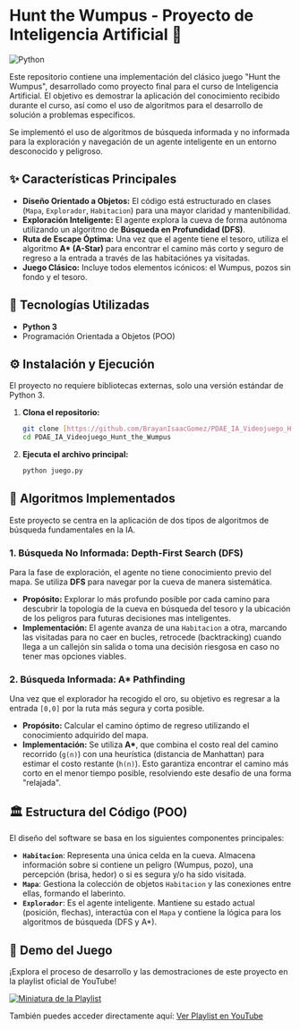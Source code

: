 #  Hunt the Wumpus - Proyecto de Inteligencia Artificial 🏹

![Python](https://img.shields.io/badge/Python-3.9%2B-blue?style=for-the-badge&logo=python)

Este repositorio contiene una implementación del clásico juego "Hunt the Wumpus", desarrollado como proyecto final para el curso de Inteligencia Artificial. El objetivo es demostrar la aplicación del conocimiento recibido durante el curso, así como el uso de algoritmos para el desarrollo de solución a problemas específicos.

Se implementó el uso de algoritmos de búsqueda informada y no informada para la exploración y navegación de un agente inteligente en un entorno desconocido y peligroso.

## ✨ Características Principales

* **Diseño Orientado a Objetos:** El código está estructurado en clases (`Mapa`, `Explorador`, `Habitacion`) para una mayor claridad y mantenibilidad.
* **Exploración Inteligente:** El agente explora la cueva de forma autónoma utilizando un algoritmo de **Búsqueda en Profundidad (DFS)**.
* **Ruta de Escape Óptima:** Una vez que el agente tiene el tesoro, utiliza el algoritmo **A\* (A-Star)** para encontrar el camino más corto y seguro de regreso a la entrada a través de las habitaciónes ya visitadas.
* **Juego Clásico:** Incluye todos elementos icónicos: el Wumpus, pozos sin fondo y el tesoro.

## 🐍 Tecnologías Utilizadas

* **Python 3**
* Programación Orientada a Objetos (POO)

## ⚙️ Instalación y Ejecución

El proyecto no requiere bibliotecas externas, solo una versión estándar de Python 3.

1.  **Clona el repositorio:**
    ```bash
    git clone [https://github.com/BrayanIsaacGomez/PDAE_IA_Videojuego_Hunt_the_Wumpus.git](https://github.com/BrayanIsaacGomez/PDAE_IA_Videojuego_Hunt_the_Wumpus.git)
    cd PDAE_IA_Videojuego_Hunt_the_Wumpus
    ```

2.  **Ejecuta el archivo principal:**
    ```bash
    python juego.py
    ```

## 🧠 Algoritmos Implementados

Este proyecto se centra en la aplicación de dos tipos de algoritmos de búsqueda fundamentales en la IA.

### 1. Búsqueda No Informada: Depth-First Search (DFS)

Para la fase de exploración, el agente no tiene conocimiento previo del mapa. Se utiliza **DFS** para navegar por la cueva de manera sistemática.

* **Propósito:** Explorar lo más profundo posible por cada camino para descubrir la topología de la cueva en búsqueda del tesoro y la ubicación de los peligros para futuras decisiones mas inteligentes.
* **Implementación:** El agente avanza de una `Habitacion` a otra, marcando las visitadas para no caer en bucles, retrocede (backtracking) cuando llega a un callejón sin salida o toma una decisión riesgosa en caso no tener mas opciones viables.

### 2. Búsqueda Informada: A\* Pathfinding

Una vez que el explorador ha recogido el oro, su objetivo es regresar a la entrada `[0,0]` por la ruta más segura y corta posible.

* **Propósito:** Calcular el camino óptimo de regreso utilizando el conocimiento adquirido del mapa.
* **Implementación:** Se utiliza **A\***, que combina el costo real del camino recorrido (`g(n)`) con una heurística (distancia de Manhattan) para estimar el costo restante (`h(n)`). Esto garantiza encontrar el camino más corto en el menor tiempo posible, resolviendo este desafío de una forma "relajada".

## 🏛️ Estructura del Código (POO)

El diseño del software se basa en los siguientes componentes principales:

* **`Habitacion`**: Representa una única celda en la cueva. Almacena información sobre si contiene un peligro (Wumpus, pozo), una percepción (brisa, hedor) o si es segura y/o ha sido visitada.
* **`Mapa`**: Gestiona la colección de objetos `Habitacion` y las conexiones entre ellas, formando el laberinto.
* **`Explorador`**: Es el agente inteligente. Mantiene su estado actual (posición, flechas), interactúa con el `Mapa` y contiene la lógica para los algoritmos de búsqueda (DFS y A\*).

## 🎯 Demo del Juego

¡Explora el proceso de desarrollo y las demostraciones de este proyecto en la playlist oficial de YouTube!

[![Miniatura de la Playlist](https://i.ytimg.com/pl_c/PLp0enpagyuznbeSGIcl1MefFM5z9PsUIg/studio_square_thumbnail.jpg?sqp=COSkxcYG-oaymwEICKoDEPABSFqi85f_AwYI5b7FxgY=&rs=AOn4CLAKL04mwZ3IoMbOLB-BFtaun5QwCw)](https://www.youtube.com/playlist?list=PLp0enpagyuznbeSGIcl1MefFM5z9PsUIg)

También puedes acceder directamente aquí: [Ver Playlist en YouTube](https://www.youtube.com/playlist?list=PLp0enpagyuznbeSGIcl1MefFM5z9PsUIg)
